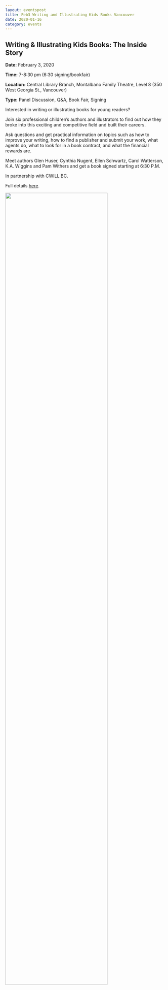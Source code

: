 ```yaml
---
layout: eventspost
title: Feb3 Writing and Illustrating Kids Books Vancouver
date: 2020-01-16
category: events
---
```


## Writing & Illustrating Kids Books: The Inside Story

**Date:** February 3, 2020

**Time:** 7-8:30 pm (6:30 signing/bookfair)

**Location:** Central Library Branch, Montalbano Family Theatre, Level 8 (350 West Georgia St., Vancouver)

**Type:** Panel Discussion, Q&A, Book Fair, Signing

Interested in writing or illustrating books for young readers?

Join six professional children’s authors and illustrators to find out how they broke into this exciting and competitive field and built their careers.

Ask questions and get practical information on topics such as how to improve your writing, how to find a publisher and submit your work, what agents do, what to look for in a book contract, and what the financial rewards are.

Meet authors Glen Huser, Cynthia Nugent, Ellen Schwartz, Carol Watterson, K.A. Wiggins and Pam Withers and get a book signed starting at 6:30 P.M.

In partnership with CWILL BC.

Full details [here](https://vpl.bibliocommons.com/events/search/fq=branch_location_id:(CEN)&fq=types:(53e94ea21fdd7868020058ca)/event/5df81ba869c98645007cffb6).

<a href="https://vpl.bibliocommons.com/events/search/fq=branch_location_id:(CEN)&fq=types:(53e94ea21fdd7868020058ca)/event/5df81ba869c98645007cffb6" target="_blank"><img src="https://cwillbc.files.wordpress.com/2020/01/cwillpanel2020-1.jpg" style="width:80%;"></a>
